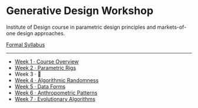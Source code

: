 # Generative Design Workshop

Institute of Design course in parametric design principles and markets-of-one design approaches.

[Formal Syllabus](generative-design-workshop.pdf)

-----

- [Week 1 · Course Overview](week01/README.md)
- [Week 2 · Parametric Rigs](week02/README.md)
- Week 3 · 🤕
- [Week 4 · Algorithmic Randomness](week04/README.md)
- [Week 5 · Data Forms](week05/README.md)
- [Week 6 · Anthropometric Patterns](week06/README.md)
- [Week 7 · Evolutionary Algorithms](week07/README.md)
